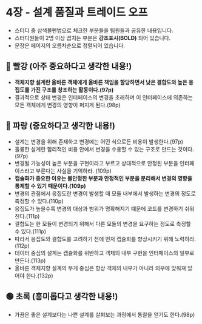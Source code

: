 # 4장 - 설계 품질과 트레이드 오프

- 스터디 중 삼색볼펜법으로 체크한 부분들을 팀원들과 공유한 내용입니다.
- 스터디원들이 2명 이상 겹치는 부분은 **강조표시(BOLD)** 되어 있습니다.
- 문장은 페이지의 오름차순으로 정렬되어 있습니다.

## 🔴 빨강 (아주 중요하다고 생각한 내용!)
- **객체지향 설계란 올바른 객체에게 올바른 책임을 할당하면서 낮은 결합도와 높은 응집도를 가진 구조를 창조하는 활동이다.(97p)**
- 결과적으로 상태 변경은 인터페이스의 변경을 초래하며 이 인터페이스에 의존하는 모든 객체에게 변경의 영향이 퍼지게 된다.(98p)

## 🔵 파랑 (중요하다고 생각한 내용!)
- 설계는 변경을 위해 존재하고 변경에는 어떤 식으로든 비용이 발생한다.(97p)
- 훌륭한 설계란 합리적인 비용 안에서 변경을 수용할 수 있는 구조로 만드는 것이다.(97p)
- 변경될 가능성이 높은 부분을 구현이라고 부르고 상대적으로 안정된 부분을 인터페이스라고 부른다는 사실을 기억하라. (109p)
- **캡슐화가 중요한 이유는 불안정한 부분과 안정적인 부분을 분리해서 변경의 영향을 통제할 수 있기 때문이다.(109p)**
- 변경의 관점에서 응집도란 변경이 발생할 때 모듈 내부에서 발생하는 변경의 정도로 측정할 수 있다.(110p)
- 응집도가 높을수록 변경의 대상과 범위가 명확해지기 떄문에 코드를 변경하기 쉬워진다.(111p)
- 결합도는 한 모듈이 변경되기 위해서 다른 모듈의 변경을 요구하는 정도로 측정할 수 있다.(111p)
- 따라서 응집도와 결합도를 고려하기 전에 먼저 캡슐화를 향상시키기 위해 노력하라.(112p)
- 데이터 중심의 설계는 캡슐화를 위반하고 객체의 내부 구현을 인터페이스의 일부로 만든다.(113p)
- 올바른 객체지향 설계의 무게 중심은 항상 객체의 내부가 아니라 외부에 맞춰져 있어야 한다.(132p)

## 🟢 초록 (흥미롭다고 생각한 내용!) 
- 가끔은 좋은 설계보다는 나쁜 설계를 살펴보는 과정에서 통찰을 얻기도 한다.(98p)
